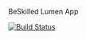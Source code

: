 BeSkilled Lumen App

[![Build Status](https://travis-ci.org/beskilled/beskilled.svg?branch=master)](https://travis-ci.org/beskilled/beskilled)
